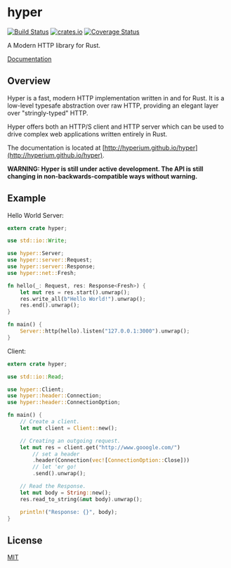 # hyper

[![Build Status](https://travis-ci.org/hyperium/hyper.svg?branch=master)](https://travis-ci.org/hyperium/hyper)
[![crates.io](http://meritbadge.herokuapp.com/hyper)](https://crates.io/crates/hyper)
[![Coverage Status](https://coveralls.io/repos/hyperium/hyper/badge.svg?branch=master)](https://coveralls.io/r/hyperium/hyper?branch=master)

A Modern HTTP library for Rust.

[Documentation](http://hyperium.github.io/hyper)

## Overview

Hyper is a fast, modern HTTP implementation written in and for Rust. It
is a low-level typesafe abstraction over raw HTTP, providing an elegant
layer over "stringly-typed" HTTP.

Hyper offers both an HTTP/S client and HTTP server which can be used to drive
complex web applications written entirely in Rust.

The documentation is located at [http://hyperium.github.io/hyper](http://hyperium.github.io/hyper).

__WARNING: Hyper is still under active development. The API is still changing
in non-backwards-compatible ways without warning.__

## Example

Hello World Server:

```rust
extern crate hyper;

use std::io::Write;

use hyper::Server;
use hyper::server::Request;
use hyper::server::Response;
use hyper::net::Fresh;

fn hello(_: Request, res: Response<Fresh>) {
    let mut res = res.start().unwrap();
    res.write_all(b"Hello World!").unwrap();
    res.end().unwrap();
}

fn main() {
    Server::http(hello).listen("127.0.0.1:3000").unwrap();
}
```

Client:

```rust
extern crate hyper;

use std::io::Read;

use hyper::Client;
use hyper::header::Connection;
use hyper::header::ConnectionOption;

fn main() {
    // Create a client.
    let mut client = Client::new();

    // Creating an outgoing request.
    let mut res = client.get("http://www.gooogle.com/")
        // set a header
        .header(Connection(vec![ConnectionOption::Close]))
        // let 'er go!
        .send().unwrap();

    // Read the Response.
    let mut body = String::new();
    res.read_to_string(&mut body).unwrap();

    println!("Response: {}", body);
}
```

## License

[MIT](./LICENSE)


